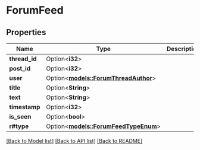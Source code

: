 # ForumFeed

## Properties

Name | Type | Description | Notes
------------ | ------------- | ------------- | -------------
**thread_id** | Option<**i32**> |  | [optional]
**post_id** | Option<**i32**> |  | [optional]
**user** | Option<[**models::ForumThreadAuthor**](ForumThreadAuthor.md)> |  | [optional]
**title** | Option<**String**> |  | [optional]
**text** | Option<**String**> |  | [optional]
**timestamp** | Option<**i32**> |  | [optional]
**is_seen** | Option<**bool**> |  | [optional]
**r#type** | Option<[**models::ForumFeedTypeEnum**](ForumFeedTypeEnum.md)> |  | [optional]

[[Back to Model list]](../README.md#documentation-for-models) [[Back to API list]](../README.md#documentation-for-api-endpoints) [[Back to README]](../README.md)


